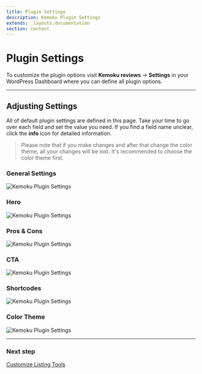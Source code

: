 ```yaml
---
title: Plugin Settings
description: Kemoku Plugin Settings
extends: _layouts.documentation
section: content
---
```


# Plugin Settings

To customize the plugin options visit **Kemoku reviews** &#8594; **Settings** in your WordPress Dashboard where you can define all plugin options.

---

## Adjusting Settings

All of default plugin settings are defined in this page. Take your time to go over each field and set the value you need.
If you find a field name unclear, click the **info** icon for detailed information.

> Please note that if you make changes and after that change the color theme, all your changes will be lost. It's recommended to choose the color theme first.

### General Settings

![Kemoku Plugin Settings](https://media.dinomatic.com/images/docs/kemoku/kemoku-settings-general.png)

### Hero

![Kemoku Plugin Settings](https://media.dinomatic.com/images/docs/kemoku/kemoku-settings-hero.png)

### Pros & Cons

![Kemoku Plugin Settings](https://media.dinomatic.com/images/docs/kemoku/kemoku-settings-pros-cons.png)

### CTA

![Kemoku Plugin Settings](https://media.dinomatic.com/images/docs/kemoku/kemoku-settings-cta.png)

### Shortcodes

![Kemoku Plugin Settings](https://media.dinomatic.com/images/docs/kemoku/kemoku-settings-shortcodes.png)

### Color Theme

![Kemoku Plugin Settings](https://media.dinomatic.com/images/docs/kemoku/kemoku-settings-theme.png)

---

### Next step

[Customize Listing Tools](/docs/kemoku/listing-tools/)
